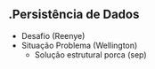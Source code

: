 .Persistência de Dados
-------------
- Desafio (Reenye)
- Situação Problema (Wellington)
	- Solução estrutural porca (sep)